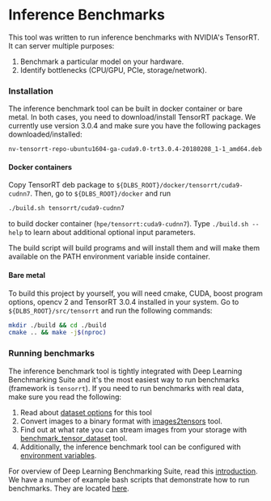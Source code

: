 # Inference Benchmarks
This tool was written to run inference benchmarks with NVIDIA's TensorRT. It can
server multiple purposes:

1. Benchmark a particular model on your hardware.
2. Identify bottlenecks (CPU/GPU, PCIe, storage/network).


### Installation
The inference benchmark tool can be built in docker container or bare metal. In both
cases, you need to download/install TensorRT package. We currently use version 3.0.4
and make sure you have the following packages downloaded/installed:
```
nv-tensorrt-repo-ubuntu1604-ga-cuda9.0-trt3.0.4-20180208_1-1_amd64.deb
```

#### Docker containers
Copy TensorRT deb package to `${DLBS_ROOT}/docker/tensorrt/cuda9-cudnn7`. Then, go
to `${DLBS_ROOT}/docker` and run
```bash
./build.sh tensorrt/cuda9-cudnn7
```
to build docker container (`hpe/tensorrt:cuda9-cudnn7`). Type `./build.sh --help`
to learn about additional optional input parameters.

The build script will build programs and will install them and will make them
available on the PATH environment variable inside container.

#### Bare metal
To build this project by yourself, you will need cmake, CUDA, boost program
options, opencv 2 and TensorRT 3.0.4 installed in your system. Go to
`${DLBS_ROOT}/src/tensorrt` and run the following commands:
```bash
mkdir ./build && cd ./build
cmake .. && make -j$(nproc)
```


### Running benchmarks
The inference benchmark tool is tightly integrated with Deep Learning Benchmarking
Suite and it's the most easiest way to run benchmarks (framework is `tensorrt`).
If you need to run benchmarks with real data, make sure you read the following:

1. Read about [dataset options](./datasets.md) for this tool
2. Convert images to a binary format with [images2tensors](./images2tensors.md)
   tool.
3. Find out at what rate you can stream images from your storage with
   [benchmark_tensor_dataset](./dataset_benchmarks.md) tool.
4. Additionally, the inference benchmark tool can be configured with
   [environment variables](./inference_benchmarks.md).

For overview of Deep Learning Benchmarking Suite, read this
[introduction](https://hewlettpackard.github.io/dlcookbook-dlbs/#/). We have a
number of example bash scripts that demonstrate how to run benchmarks. They
are located [here](https://github.com/HewlettPackard/dlcookbook-dlbs/tree/master/tutorials/dlcookbook/tensorrt).
